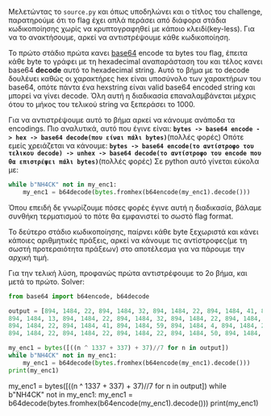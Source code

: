 Μελετώντας το `source.py` και όπως υποδηλώνει και ο τίτλος του challenge, παρατηρούμε ότι το flag έχει απλά περάσει από διάφορα στάδια κωδικοποίησης χωρίς να κρυπτογραφηθεί με κάποιο κλειδί(key-less). Για να το ανακτήσουμε, αρκεί να αντιστρέψουμε κάθε κωδικοποίηση.

Το πρώτο στάδιο πρώτα κανει [base64](https://en.wikipedia.org/wiki/Base64) encode τα bytes του flag, έπειτα κάθε byte το γράφει με τη hexadecimal αναπαράσταση του και τέλος κανει base64 **decode** αυτό το hexadecimal string. Αυτό το βήμα με το decode δουλέυει καθώς οι χαρακτήρες hex είναι υποσύνολο των χαρακτήρων του base64, οπότε πάντα ένα hexstring είναι valid base64 encoded string και μπορεί να γίνει decode. Όλη αυτή η διαδικασία επαναλαμβάνεται μέχρις ότου το μήκος του τελικού string να ξεπεράσει το 1000.

Για να αντιστρέψουμε αυτό το βήμα αρκεί να κάνουμε ανάποδα τα encodings. Πιο αναλυτικά, αυτό που έγινε είναι: **`bytes -> base64 encode -> hex -> base64 decode(που είναι πάλι bytes)`**(πολλές φορές)
Οπότε εμείς χρειάζεται να κάνουμε: **`bytes -> base64 encode(το αντίστροφο του τελικου decode) -> unhex -> base64 decode(το αντίστροφο του encode που θα επιστρέψει πάλι bytes)`**(πολλές φορές)
Σε python αυτό γίνεται εύκολα με:
```python
while b"NH4CK" not in my_enc1:
    my_enc1 = b64decode(bytes.fromhex(b64encode(my_enc1).decode()))
```
Όπου επειδή δε γνωρίζουμε πόσες φορές έγινε αυτή η διαδικασία, βάλαμε συνθήκη τερματισμού το πότε θα εμφανιστεί το σωστό flag format.

Το δεύτερο στάδιο κωδικοποίησης, παίρνει κάθε byte ξεχωριστά και κάνει κάποιες αριθμητικές πράξεις, αρκεί να κάνουμε τις αντίστροφες(με τη σωστή προτεραιότητα πράξεων) στο αποτέλεσμα για να πάρουμε την αρχική τιμή.

Για την τελική λύση, προφανώς πρώτα αντιστρέφουμε το 2ο βήμα, και μετά το πρώτο.
Solver:
```python
from base64 import b64encode, b64decode

output = [894, 1484, 22, 894, 1484, 32, 894, 1484, 22, 894, 1484, 41, 894, 1484, 22, 894, 1484, 59, 894, 1484, 59, 894, 1484, 31, 894, 1484, 22, 894, 1484, 59, 894, 1484, 22, 894, 1484, 50, 894, 1484, 22, 894, 1484, 22, 894, 1484, 22, 
894, 1484, 13, 894, 1484, 22, 894, 1484, 32, 894, 1484, 22, 894, 1484, 4, 894, 1484, 22, 894, 1484, 22, 894, 1484, 22, 894, 1484, 13, 894, 1484, 22, 894, 1484, 50, 894, 1484, 22, 894, 1484, 41, 894, 1484, 22, 894, 1484, 22, 894, 1484, 22, 894, 1484, 50, 894, 1484, 22, 894, 1484, 41, 894, 1484, 59, 894, 1484, 41, 894, 1484, 22, 894, 1484, 32, 894, 1484, 22, 894, 1484, 59, 894, 1484, 22, 894, 1484, 22, 894, 1484, 22, 894, 1484, 53, 894, 1484, 22, 894, 1484, 22, 894, 1484, 22, 894, 1484, 4, 894, 1484, 22, 894, 1484, 59, 894, 1484, 22, 894, 1484, 4, 894, 1484, 22, 894, 1484, 41, 894, 1484, 22, 894, 1484, 41, 894, 1484, 22, 894, 1484, 41, 894, 1484, 22, 894, 1484, 31, 894, 1484, 22, 894, 1484, 22, 894, 1484, 22, 894, 1484, 4, 894, 1484, 22, 894, 1484, 59, 894, 1484, 22, 894, 1484, 31, 894, 1484, 22, 894, 1484, 41, 894, 1484, 22, 894, 1484, 50, 894, 1484, 22, 894, 1484, 32, 894, 1484, 22, 894, 1484, 31, 894, 1484, 22, 894, 1484, 59, 894, 1484, 22, 894, 1484, 59, 894, 1484, 22, 894, 1484, 41, 894, 1484, 59, 894, 1484, 32, 894, 1484, 22, 894, 1484, 22, 894, 1484, 22, 894, 1484, 22, 894, 1484, 22, 894, 1484, 41, 894, 1484, 59, 894, 1484, 4, 894, 1484, 22, 894, 1484, 22, 894, 1484, 22, 894, 1484, 32, 894, 1484, 22, 894, 1484, 32, 894, 1484, 22, 894, 1484, 53, 894, 1484, 22, 894, 1484, 50, 894, 1484, 59, 894, 1484, 4, 894, 1484, 22, 894, 1484, 59, 894, 1484, 22, 894, 1484, 22, 894, 1484, 22, 894, 1484, 50, 894, 1484, 22, 894, 1484, 50, 894, 1484, 22, 894, 1484, 32, 894, 1484, 22, 894, 1484, 53, 894, 1484, 22, 894, 1484, 22, 894, 1484, 22, 894, 1484, 31, 894, 1484, 22, 894, 1484, 50, 894, 1484, 22, 894, 1484, 50, 894, 1484, 22, 894, 1484, 50, 894, 1484, 59, 894, 1484, 4, 894, 1484, 22, 894, 1484, 41, 894, 1484, 59, 894, 1484, 32, 894, 1484, 22, 894, 1484, 41, 894, 1484, 22, 894, 1484, 53, 
894, 1484, 22, 894, 1484, 41, 894, 1484, 59, 894, 1484, 4, 894, 1484, 22, 894, 1484, 50, 894, 1484, 22, 894, 1484, 32, 894, 1484, 22, 894, 1484, 32, 894, 1484, 22, 894, 1484, 53, 894, 1484, 22, 894, 1484, 50, 894, 1484, 59, 894, 1484, 4, 894, 1484, 22, 894, 1484, 59, 894, 1484, 22, 894, 1484, 41, 894, 1484, 22, 894, 1484, 59, 894, 1484, 59, 894, 1484, 59, 894, 1484, 22, 894, 1484, 41, 894, 1484, 59, 894, 1484, 41, 894, 1484, 22, 894, 1484, 22, 894, 1484, 22, 894, 1484, 4, 894, 1484, 22, 894, 1484, 22, 894, 1484, 22, 894, 1484, 76, 894, 1484, 22, 894, 1484, 59, 894, 1484, 59, 894, 1484, 31, 894, 1484, 22, 894, 1484, 41, 894, 1484, 59, 894, 1484, 41, 894, 1484, 22, 894, 1484, 32, 894, 1484, 22, 894, 1484, 50, 894, 1484, 22, 894, 1484, 32, 894, 1484, 59, 894, 1484, 4, 894, 1484, 22, 894, 1484, 59, 894, 1484, 59, 894, 1484, 41, 894, 1484, 22, 894, 1484, 41, 894, 1484, 59, 894, 1484, 41, 894, 1484, 22, 894, 1484, 22, 894, 1484, 22, 894, 1484, 22, 894, 1484, 22, 894, 1484, 41, 894, 1484, 22, 894, 1484, 76, 894, 1484, 22, 894, 1484, 50, 894, 1484, 59, 894, 1484, 4, 894, 1484, 22, 894, 1484, 59, 894, 1484, 22, 894, 1484, 31, 894, 1484, 22, 894, 1484, 59, 894, 1484, 59, 894, 1484, 41, 894, 1484, 22, 894, 1484, 41, 894, 1484, 59, 894, 1484, 41, 894, 1484, 22, 894, 1484, 50, 894, 1484, 59, 894, 1484, 4, 894, 1484, 22, 894, 1484, 32, 894, 1484, 22, 894, 1484, 53, 894, 1484, 22, 894, 1484, 22, 894, 1484, 22, 894, 1484, 31, 894, 1484, 22, 894, 1484, 41, 894, 1484, 22, 894, 1484, 76, 894, 1484, 22, 894, 1484, 50, 894, 1484, 59, 894, 1484, 4, 894, 1484, 22, 894, 1484, 59, 894, 1484, 22, 894, 1484, 41, 894, 1484, 22, 894, 1484, 41, 894, 1484, 22, 894, 1484, 53, 894, 1484, 22, 894, 1484, 59, 894, 1484, 22, 894, 1484, 22, 894, 1484, 22, 894, 1484, 50, 894, 1484, 59, 894, 1484, 4, 894, 1484, 22, 894, 1484, 41, 894, 1484, 59, 894, 1484, 41, 894, 1484, 22, 894, 1484, 22, 894, 1484, 22, 894, 1484, 31, 894, 1484, 22, 894, 1484, 22, 894, 1484, 22, 894, 1484, 32, 894, 1484, 22, 894, 1484, 59, 894, 1484, 22, 894, 1484, 59, 894, 1484, 22, 894, 1484, 41, 894, 1484, 59, 894, 1484, 41, 894, 1484, 22, 894, 1484, 22, 894, 1484, 22, 894, 1484, 31, 894, 1484, 22, 894, 1484, 22, 894, 1484, 22, 894, 1484, 32, 894, 1484, 22, 894, 1484, 59, 894, 1484, 59, 894, 1484, 4, 894, 1484, 22, 894, 1484, 41, 894, 1484, 59, 894, 1484, 41, 894, 1484, 22, 894, 1484, 41, 894, 1484, 22, 894, 1484, 50, 894, 1484, 22, 894, 1484, 32, 894, 1484, 22, 894, 1484, 4, 894, 1484, 22, 894, 1484, 50, 894, 1484, 22, 894, 1484, 53, 894, 1484, 22, 894, 1484, 59, 894, 1484, 22, 894, 1484, 31, 894, 1484, 22, 894, 1484, 59, 894, 1484, 59, 894, 1484, 4, 894, 1484, 22, 894, 1484, 32, 894, 1484, 59, 894, 1484, 4, 894, 1484, 22, 894, 1484, 59, 894, 1484, 22, 894, 1484, 59, 894, 1484, 22, 894, 1484, 41, 894, 1484, 59, 894, 1484, 32, 894, 1484, 22, 894, 1484, 41, 894, 1484, 22, 894, 1484, 50, 894, 1484, 22, 894, 1484, 22, 894, 1484, 22, 894, 1484, 32, 894, 1484, 22, 894, 1484, 59, 894, 1484, 59, 894, 1484, 31, 894, 1484, 22, 894, 1484, 32, 894, 1484, 22, 894, 1484, 53, 894, 1484, 22, 894, 1484, 50, 894, 1484, 59, 894, 1484, 4, 894, 1484, 22, 894, 1484, 41, 894, 1484, 59, 894, 1484, 32, 894, 1484, 22, 894, 1484, 50, 894, 1484, 22, 894, 1484, 32, 894, 1484, 22, 894, 1484, 32, 894, 1484, 22, 894, 1484, 76, 894, 1484, 22, 894, 1484, 22, 894, 1484, 22, 894, 1484, 22, 894, 1484, 22, 894, 1484, 41, 894, 1484, 59, 894, 1484, 4, 894, 1484, 22, 894, 1484, 22, 894, 1484, 22, 894, 1484, 32, 894, 1484, 22, 894, 1484, 59, 894, 1484, 22, 894, 1484, 22, 894, 1484, 22, 894, 1484, 41, 894, 1484, 22, 894, 1484, 41, 894, 1484, 22, 894, 1484, 59, 
894, 1484, 22, 894, 1484, 22, 894, 1484, 22, 894, 1484, 50, 894, 1484, 22, 894, 1484, 53, 894, 1484, 22, 894, 1484, 59, 894, 1484, 22, 894, 1484, 31, 894, 1484, 22, 894, 1484, 59, 894, 1484, 59, 894, 1484, 4, 894, 1484, 22, 894, 1484, 32, 894, 1484, 59, 894, 1484, 4, 894, 1484, 22, 894, 1484, 22, 894, 1484, 22, 894, 1484, 76]

my_enc1 = bytes([((n ^ 1337 + 337) + 37)//7 for n in output])
while b"NH4CK" not in my_enc1:
    my_enc1 = b64decode(bytes.fromhex(b64encode(my_enc1).decode()))
print(my_enc1)

```


my_enc1 = bytes([((n ^ 1337 + 337) + 37)//7 for n in output])
while b"NH4CK" not in my_enc1:
    my_enc1 = b64decode(bytes.fromhex(b64encode(my_enc1).decode()))
print(my_enc1)

```
